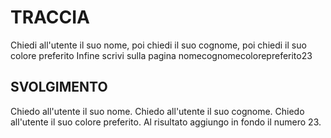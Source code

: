 # TRACCIA

Chiedi all'utente il suo nome,
poi chiedi il suo cognome,
poi chiedi il suo colore preferito
Infine scrivi sulla pagina nomecognomecolorepreferito23

## SVOLGIMENTO

Chiedo all'utente il suo nome.
Chiedo all'utente il suo cognome.
Chiedo all'utente il suo colore preferito.
Al risultato aggiungo in fondo il numero 23.
